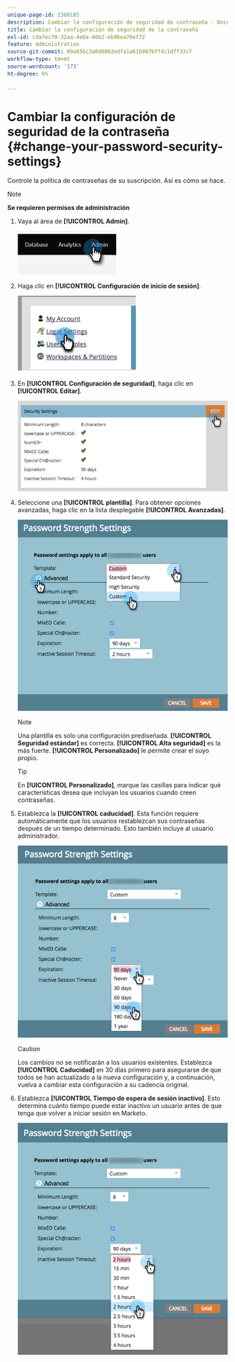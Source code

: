 ```yaml
---
unique-page-id: 2360185
description: Cambiar la configuración de seguridad de contraseña - Documentos de Marketo - Documentación del producto
title: Cambiar la configuración de seguridad de la contraseña
exl-id: cda7ec70-32aa-4e0a-86b2-eb9bea70ef72
feature: Administration
source-git-commit: 09a656c3a0d0002edfa1a61b987bff4c1dff33cf
workflow-type: tm+mt
source-wordcount: '173'
ht-degree: 6%

---
```


# Cambiar la configuración de seguridad de la contraseña {#change-your-password-security-settings}

Controle la política de contraseñas de su suscripción. Así es cómo se hace.

>[!NOTE]
>
>**Se requieren permisos de administración**

1. Vaya al área de **[!UICONTROL Admin]**.

   ![](assets/change-your-password-security-settings-1.png)

1. Haga clic en **[!UICONTROL Configuración de inicio de sesión]**.

   ![](assets/change-your-password-security-settings-2.png)

1. En **[!UICONTROL Configuración de seguridad]**, haga clic en **[!UICONTROL Editar]**.

   ![](assets/change-your-password-security-settings-3.png)

1. Seleccione una **[!UICONTROL plantilla]**. Para obtener opciones avanzadas, haga clic en la lista desplegable **[!UICONTROL Avanzadas]**.

   ![](assets/change-your-password-security-settings-4.png)

   >[!NOTE]
   >
   >Una plantilla es solo una configuración prediseñada. **[!UICONTROL Seguridad estándar]** es correcta. **[!UICONTROL Alta seguridad]** es la más fuerte. **[!UICONTROL Personalizado]** le permite crear el suyo propio.

   >[!TIP]
   >
   >En **[!UICONTROL Personalizado]**, marque las casillas para indicar qué características desea que incluyan los usuarios cuando creen contraseñas.

1. Establezca la **[!UICONTROL caducidad]**. Esta función requiere automáticamente que los usuarios restablezcan sus contraseñas después de un tiempo determinado. Esto también incluye al usuario administrador.

   ![](assets/change-your-password-security-settings-5.png)

   >[!CAUTION]
   >
   >Los cambios no se notificarán a los usuarios existentes. Establezca **[!UICONTROL Caducidad]** en 30 días primero para asegurarse de que todos se han actualizado a la nueva configuración y, a continuación, vuelva a cambiar esta configuración a su cadencia original.

1. Establezca **[!UICONTROL Tiempo de espera de sesión inactivo]**. Esto determina cuánto tiempo puede estar inactivo un usuario antes de que tenga que volver a iniciar sesión en Marketo.

   ![](assets/change-your-password-security-settings-6.png)
